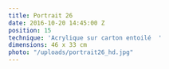 ```yaml
---
title: Portrait 26
date: 2016-10-20 14:45:00 Z
position: 15
technique: 'Acrylique sur carton entoilé  '
dimensions: 46 x 33 cm
photo: "/uploads/portrait26_hd.jpg"
---
```


